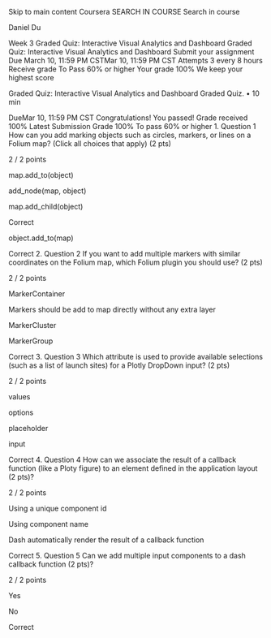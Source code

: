Skip to main content
Coursera
SEARCH IN COURSE
Search in course

Daniel Du

Week 3
Graded Quiz: Interactive Visual Analytics and Dashboard
Graded Quiz: Interactive Visual Analytics and Dashboard
Submit your assignment
Due March 10, 11:59 PM CSTMar 10, 11:59 PM CST
Attempts 3 every 8 hours
Receive grade
To Pass 60% or higher
Your grade
100%
We keep your highest score

Graded Quiz: Interactive Visual Analytics and Dashboard
Graded Quiz. • 10 min

DueMar 10, 11:59 PM CST
Congratulations! You passed!
Grade received 100%
Latest Submission Grade 100%
To pass 60% or higher
1.
Question 1
How can you add marking objects such as circles, markers, or lines on a Folium map? (Click all choices that apply) (2 pts)

2 / 2 points

map.add_to(object)


add_node(map, object)


map.add_child(object)

Correct

object.add_to(map)

Correct
2.
Question 2
If you want to add multiple markers with similar coordinates on the Folium map, which Folium plugin you should use? (2 pts)

2 / 2 points

MarkerContainer


Markers should be add to map directly without any extra layer


MarkerCluster


MarkerGroup

Correct
3.
Question 3
Which attribute is used to provide available selections (such as a list of launch sites) for a Plotly DropDown input? (2 pts)

2 / 2 points

values


options


placeholder


input

Correct
4.
Question 4
How can we associate the result of a callback function (like a Ploty figure) to an element defined in the application layout (2 pts)?

2 / 2 points

Using a unique component id


Using component name


Dash automatically render the result of a callback function

Correct
5.
Question 5
Can we add multiple input components to a dash callback function (2 pts)?

2 / 2 points

Yes


No

Correct
